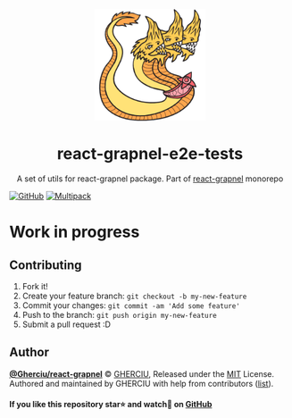 <div align="center">
  <img width="200" height="200"
    src="https://raw.githubusercontent.com/Gherciu/react-grapnel/master/logo.png">
  <h1>react-grapnel-e2e-tests</h1>
  <p>A set of utils for react-grapnel package. Part of <a href="https://github.com/Gherciu/react-grapnel">react-grapnel</a> monorepo</p>
</div>

[![GitHub](https://img.shields.io/github/license/Gherciu/react-grapnel)](https://github.com/Gherciu/react-grapnel/blob/master/LICENSE)
[![Multipack](https://img.shields.io/badge/Generated%20from-Gherciu%2Fmultipack-green)](https://github.com/Gherciu/multipack)

# Work in progress

## Contributing

1. Fork it!
2. Create your feature branch: `git checkout -b my-new-feature`
3. Commit your changes: `git commit -am 'Add some feature'`
4. Push to the branch: `git push origin my-new-feature`
5. Submit a pull request :D

## Author

**[@Gherciu/react-grapnel](https://github.com/Gherciu/react-grapnel)** © [GHERCIU](https://github.com/Gherciu), Released under the [MIT](https://github.com/Gherciu/react-grapnel/blob/master/LICENSE) License.<br>
Authored and maintained by GHERCIU with help from contributors ([list](https://github.com/Gherciu/react-grapnel/contributors)).

#### If you like this repository star⭐ and watch👀 on [GitHub](https://github.com/Gherciu/react-grapnel)
